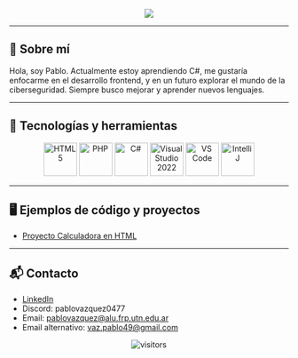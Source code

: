 <!-- Banner principal -->
<p align="center">
  <img src="https://capsule-render.vercel.app/api?type=waving&color=0:00C9A7,100:92FE9D&height=120&section=header&text=¡Hola!%20Soy%20PabloJV-pixel&fontSize=35&fontColor=fff" />
</p>

---

## 👋 Sobre mí

Hola, soy Pablo. Actualmente estoy aprendiendo C#, me gustaría enfocarme en el desarrollo frontend, y en un futuro explorar el mundo de la ciberseguridad. Siempre busco mejorar y aprender nuevos lenguajes.

---

## 🚀 Tecnologías y herramientas

<p align="center">
  <img src="https://cdn.jsdelivr.net/gh/devicons/devicon/icons/html5/html5-original-wordmark.svg" alt="HTML5" width="60" height="60"/>
  <img src="https://cdn.jsdelivr.net/gh/devicons/devicon/icons/php/php-original.svg" alt="PHP" width="60" height="60"/>
  <img src="https://cdn.jsdelivr.net/gh/devicons/devicon/icons/csharp/csharp-original.svg" alt="C#" width="60" height="60"/>
  <img src="https://cdn.jsdelivr.net/gh/devicons/devicon/icons/visualstudio/visualstudio-plain.svg" alt="Visual Studio 2022" width="60" height="60"/>
  <img src="https://cdn.jsdelivr.net/gh/devicons/devicon/icons/vscode/vscode-original.svg" alt="VS Code" width="60" height="60"/>
  <img src="https://cdn.jsdelivr.net/gh/devicons/devicon/icons/intellij/intellij-original.svg" alt="IntelliJ" width="60" height="60"/>
</p>

---

## 🖥️ Ejemplos de código y proyectos

- [Proyecto Calculadora en HTML](https://pablojv-pixel.github.io/calculadora-model1/)

---

## 📬 Contacto

- [LinkedIn](https://www.linkedin.com/in/pablo-vazquez-655005367/)
- Discord: pablovazquez0477
- Email: pablovazquez@alu.frp.utn.edu.ar  
- Email alternativo: vaz.pablo49@gmail.com

<p align="center">
  <img src="https://komarev.com/ghpvc/?username=PabloJV-pixel&style=flat-square" alt="visitors"/>
</p>
